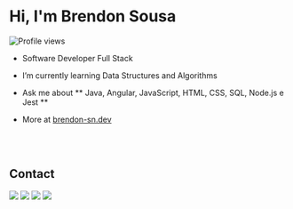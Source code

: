 <h1 align="left">Hi, I'm Brendon Sousa</h1>
<p align="left"> <img src="https://komarev.com/ghpvc/?username=brendon-sn&color=blue" alt="Profile views" /> </p>

- Software Developer Full Stack 

- I’m currently learning Data Structures and Algorithms

- Ask me about ** Java, Angular, JavaScript, HTML, CSS, SQL, Node.js e Jest **

- More at [brendon-sn.dev](https://brendon-sn.github.io/Links/)


<br><br>


## Contact

<div>
<a href="https://www.instagram.com/brendon_sn/" target="_blank"><img src="https://img.shields.io/badge/-instagram-0D1117?style=for-the-badge&logo=instagram&logoColor=0078D" ></a>
<a href="https://codepen.io/brendon_sn"><img src="https://img.shields.io/badge/-codepen-0D1117?style=for-the-badge&logo=codepen" target="_blank"></a>
<a href = "mailto:sbrendon170@gmail.com"><img src="https://img.shields.io/badge/-gmail-0D1117?style=for-the-badge&logo=gmail&logoColor=red" target="_blank"></a>
<a href="https://www.linkedin.com/in/brendon-sousa/"><img src="https://img.shields.io/badge/-linkedIn-0D1117?style=for-the-badge&logo=linkedIn&logoColor=0078D4" ></a> 
</div>




<br>
